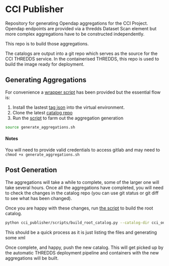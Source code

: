 # CCI Publisher

Repository for generating Opendap aggregations for the CCI Project.
Opendap endpoints are provided via a thredds Dataset Scan element but more complex aggregations have to be constructed
independently.

This repo is to build those aggregations.

The catalogs are output into a git repo which serves as the source for the CCI THREDDS service. In the containerised
THREDDS, this repo is used to build the image ready for deployment.

## Generating Aggregations

For convenience a [wrapper script](generate_aggregations.sh) has been provided but the essential flow is:
1. Install the lastest [tag json](https://github.com/cedadev/cci_tagger_json) into the virtual environment.
2. Clone the latest [catalog repo](https://breezy.badc.rl.ac.uk/rsmith013/cci_odp_catalog)
3. Run the [script](cci_publisher/scripts/publish_aggregations.py) to farm out the aggregation generation

```bash
source generate_aggregations.sh
``` 

#### Notes
You will need to provide valid credentials to access gitlab and may need to `chmod +x generate_aggregations.sh`

## Post Generation

The aggregations will take a while to complete, some of the larger one will take several hours.
Once all the aggregations have completed, you will need to check the changes in the catalog repo 
(you can use git status or git diff to see what has been changed).

Once you are happy with these changes, run [the script](cci_publisher/scripts/build_root_catalog.py) to build the root catalog.

```bash
python cci_publisher/scripts/build_root_catalog.py --catalog-dir cci_odp_catalog/data/catalog
```

This should be a quick process as it is just listing the files and generating some xml

Once complete, and happy, push the new catalog. This will get picked up by the automatic THREDDS
deployment pipeline and containers with the new aggregations will be built.